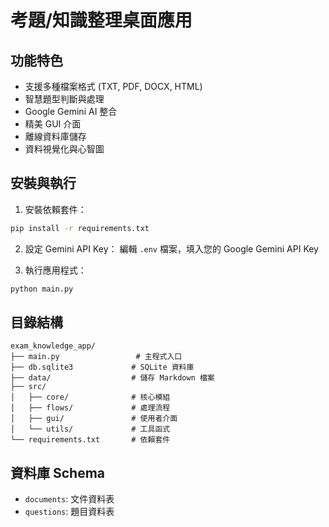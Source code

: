 # 考題/知識整理桌面應用

## 功能特色
- 支援多種檔案格式 (TXT, PDF, DOCX, HTML)
- 智慧題型判斷與處理
- Google Gemini AI 整合
- 精美 GUI 介面
- 離線資料庫儲存
- 資料視覺化與心智圖

## 安裝與執行

1. 安裝依賴套件：
```bash
pip install -r requirements.txt
```

2. 設定 Gemini API Key：
編輯 `.env` 檔案，填入您的 Google Gemini API Key

3. 執行應用程式：
```bash
python main.py
```

## 目錄結構
```
exam_knowledge_app/
├── main.py                 # 主程式入口
├── db.sqlite3             # SQLite 資料庫
├── data/                  # 儲存 Markdown 檔案
├── src/
│   ├── core/              # 核心模組
│   ├── flows/             # 處理流程
│   ├── gui/               # 使用者介面
│   └── utils/             # 工具函式
└── requirements.txt       # 依賴套件
```

## 資料庫 Schema
- `documents`: 文件資料表
- `questions`: 題目資料表
